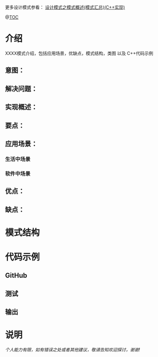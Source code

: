 更多设计模式参看： [设计模式之模式概述(模式汇总)(C++实现)](https://blog.csdn.net/leacock1991/article/details/111713017)

@[TOC](文章目录)

# 介绍

XXXX模式介绍，包括应用场景，优缺点，模式结构，类图 以及 C++代码示例

## 意图：

## 解决问题：

## 实现概述：

## 要点：

## 应用场景：

### 生活中场景

### 软件中场景

## 优点：

## 缺点：



# 模式结构



# 代码示例

## GitHub

## 测试

## 输出

# 说明

*个人能力有限，如有错误之处或者其他建议，敬请告知欢迎探讨，谢谢!*

